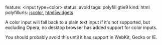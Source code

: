feature: &lt;input type=color>
status: avoid
tags: polyfill gtie9
kind: html
polyfillurls: [jscolor](https://github.com/jo/JSColor), [html5widgets](http://www.useragentman.com/blog/2010/07/27/cross-browser-html5-forms-using-modernizr-webforms2-and-html5widgets/)

A color input will fall back to a plain text input if it's not supported, but excluding Opera, no desktop browser has added support for color inputs.

You should probably avoid this until it has support in WebKit, Gecko or IE.
